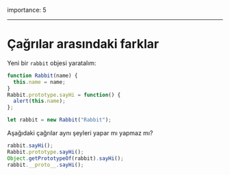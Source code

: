 importance: 5

---

# Çağrılar arasındaki farklar

Yeni bir `rabbit` objesi yaratalım:

```js
function Rabbit(name) {
  this.name = name;
}
Rabbit.prototype.sayHi = function() {
  alert(this.name);
};

let rabbit = new Rabbit("Rabbit");
```

Aşağıdaki çağrılar aynı şeyleri yapar mı yapmaz mı?

```js
rabbit.sayHi();
Rabbit.prototype.sayHi();
Object.getPrototypeOf(rabbit).sayHi();
rabbit.__proto__.sayHi();
```
